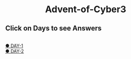 <h1 align="center">
  Advent-of-Cyber3
  </h1>
<h2 align="left">
  Click on Days to see Answers
  </h2>
  <br>
<a href="https://github.com/n00bcooD3R/advent-of-cyber3/blob/main/DAY-1.md">● DAY-1</a>
<br>
<a href="https://github.com/n00bcooD3R/advent-of-cyber3/blob/main/DAY-2.md">● DAY-2</a>
